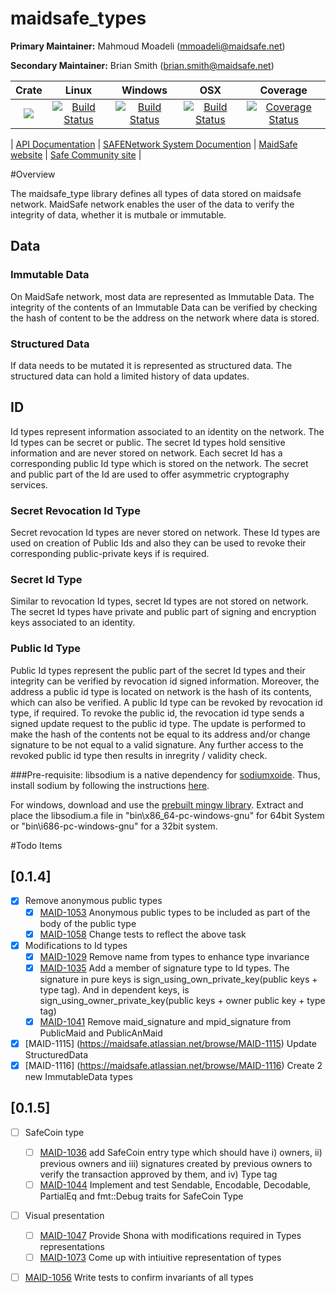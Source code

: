 # maidsafe_types

**Primary Maintainer:**     Mahmoud Moadeli (mmoadeli@maidsafe.net)

**Secondary Maintainer:**   Brian Smith (brian.smith@maidsafe.net)

|Crate|Linux|Windows|OSX|Coverage|
|:------:|:-------:|:-------:|:-------:|:-------:|
|[![](http://meritbadge.herokuapp.com/maidsafe_types)](https://crates.io/crates/maidsafe_types)|[![Build Status](https://travis-ci.org/maidsafe/maidsafe_types.svg?branch=master)](https://travis-ci.org/maidsafe/maidsafe_types)|[![Build Status](http://ci.maidsafe.net:8080/buildStatus/icon?job=maidsafe_types_win64_status_badge)](http://ci.maidsafe.net:8080/job/maidsafe_types_win64_status_badge/)|[![Build Status](http://ci.maidsafe.net:8080/buildStatus/icon?job=maidsafe_types_osx_status_badge)](http://ci.maidsafe.net:8080/job/maidsafe_types_osx_status_badge/)|[![Coverage Status](https://coveralls.io/repos/maidsafe/maidsafe_types/badge.svg)](https://coveralls.io/r/maidsafe/maidsafe_types)|

| [ API Documentation](http://maidsafe.github.io/maidsafe_types/) | [SAFENetwork System Documention](http://systemdocs.maidsafe.net/) | [MaidSafe website](http://www.maidsafe.net) | [Safe Community site](https://forum.safenetwork.io) |

#Overview

The maidsafe_type library defines all types of data stored on maidsafe network. MaidSafe network enables the user of the data to verify the integrity of data, whether it is mutbale or immutable.

## Data

### Immutable Data
On MaidSafe network, most data are represented as Immutable Data. The integrity of the contents of an Immutable Data can be verified by checking the hash of content to be the address on the network where data is stored. 

### Structured Data
If data needs to be mutated it is represented as structured data. The structured data can hold a limited history of data updates.

## ID

Id types represent information associated to an identity on the network. The Id types can be secret or public. The secret Id types hold sensitive information and are never stored on network. Each secret Id has a corresponding public Id type which is stored on the network. The secret and public part of the Id are used to offer asymmetric cryptography services.

### Secret Revocation Id Type
Secret revocation Id types are never stored on network. These Id types are used on creation of Public Ids and also they can be used to revoke their corresponding public-private keys if is required.

### Secret Id Type
Similar to revocation Id types, secret Id types are not stored on network. The secret Id types have private and public part of signing and encryption keys associated to an identity.

### Public Id Type
Public Id types represent the public part of the secret Id types and their integrity can be verified by revocation id signed information. Moreover, the address a public id type is located on network is the hash of its contents, which can also be verified. 
A public Id type can be revoked by revocation id type, if required. To revoke the public id, the revocation id type sends a signed update request to the public id type. The update is performed to make the hash of the contents not be equal to its address and/or change signature to be not equal to a valid signature. Any further access to the revoked public id type then results in inregrity / validity check. 

###Pre-requisite:
libsodium is a native dependency for [sodiumxoide](https://github.com/dnaq/sodiumoxide). Thus, install sodium by following the instructions [here](http://doc.libsodium.org/installation/README.html).

For windows, download and use the [prebuilt mingw library](https://download.libsodium.org/libsodium/releases/libsodium-1.0.2-mingw.tar.gz).
Extract and place the libsodium.a file in "bin\x86_64-pc-windows-gnu" for 64bit System or "bin\i686-pc-windows-gnu" for a 32bit system.

#Todo Items

## [0.1.4]
- [x] Remove anonymous public types
  - [x] [MAID-1053](https://maidsafe.atlassian.net/browse/MAID-1053) Anonymous public types to be included as part of the body of the public type
  - [x] [MAID-1058](https://maidsafe.atlassian.net/browse/MAID-1058) Change tests to reflect the above task
- [x] Modifications to Id types
  - [x] [MAID-1029](https://maidsafe.atlassian.net/browse/MAID-1029) Remove name from types to enhance type invariance
  - [x] [MAID-1035](https://maidsafe.atlassian.net/browse/MAID-1035) Add a member of signature type to Id types. The signature in pure keys is sign_using_own_private_key(public keys + type tag). And in dependent keys, is sign_using_owner_private_key(public keys + owner public key + type tag)
  - [x] [MAID-1041](https://maidsafe.atlassian.net/browse/MAID-1041) Remove maid_signature and mpid_signature from PublicMaid and PublicAnMaid

- [X] [MAID-1115] (https://maidsafe.atlassian.net/browse/MAID-1115) Update StructuredData
- [x] [MAID-1116] (https://maidsafe.atlassian.net/browse/MAID-1116) Create 2 new ImmutableData types
  
## [0.1.5]
- [ ] SafeCoin type
  - [ ] [MAID-1036](https://maidsafe.atlassian.net/browse/MAID-1036) add SafeCoin entry type which should have i) owners, ii) previous owners and iii) signatures created by            previous owners to verify the transaction approved by them, and iv) Type tag
  - [ ] [MAID-1044](https://maidsafe.atlassian.net/browse/MAID-1044) Implement and test Sendable, Encodable, Decodable, PartialEq and fmt::Debug traits for SafeCoin Type
  
- [ ] Visual presentation
  - [ ] [MAID-1047](https://maidsafe.atlassian.net/browse/MAID-1047) Provide Shona with modifications required in Types representations
  - [ ] [MAID-1073](https://maidsafe.atlassian.net/browse/MAID-1073) Come up with intiuitive representation of types

- [ ] [MAID-1056](https://maidsafe.atlassian.net/browse/MAID-1056) Write tests to confirm invariants of all types

